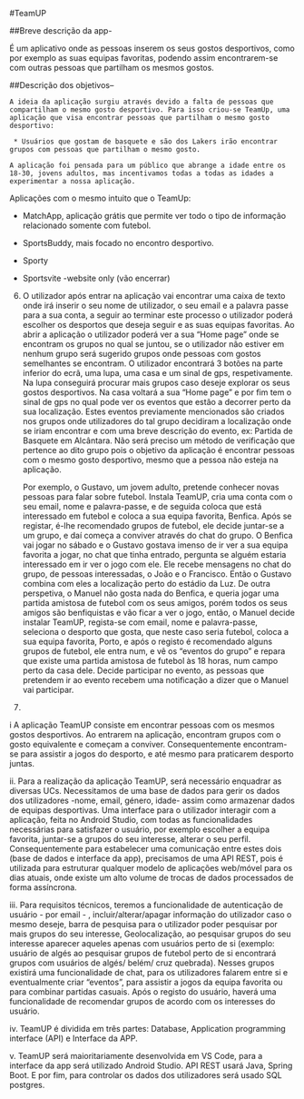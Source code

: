 #TeamUP 


##Breve descrição da app-

É um aplicativo onde as pessoas inserem os seus gostos desportivos, como por exemplo as suas equipas favoritas, podendo assim encontrarem-se com outras pessoas que partilham os mesmos gostos. 

##Descrição dos objetivos–

	A ideia da aplicação surgiu através devido a falta de pessoas que compartilham o mesmo gosto desportivo. Para isso criou-se TeamUp, uma aplicação que visa encontrar pessoas que partilham o mesmo gosto desportivo: 

	 * Usuários que gostam de basquete e são dos Lakers irão encontrar grupos com pessoas que partilham o mesmo gosto.

	A aplicação foi pensada para um público que abrange a idade entre os 18-30, jovens adultos, mas incentivamos todas a todas as idades a experimentar a nossa aplicação.

Aplicações com o mesmo intuito que o TeamUp:

 * MatchApp, aplicação grátis que permite ver todo o tipo de informação relacionado somente com futebol.

 * SportsBuddy, mais focado no encontro desportivo.

 * Sporty

 * Sportsvite -website only (vão encerrar)




6.
	O utilizador após entrar na aplicação vai encontrar uma caixa de texto onde irá inserir o seu nome de utilizador, o seu email e a palavra passe para a sua conta, a seguir ao terminar este processo o utilizador poderá escolher os desportos que deseja seguir e as suas equipas favoritas. 
	Ao abrir a aplicação o utilizador poderá ver a sua “Home page” onde se encontram os grupos no qual se juntou, se o utilizador não estiver em nenhum grupo será sugerido grupos onde pessoas com gostos semelhantes se encontram.
	O utilizador encontrará 3 botões na parte inferior do ecrã, uma lupa, uma casa e um sinal de gps, respetivamente. Na lupa conseguirá procurar mais grupos caso deseje explorar os seus gostos desportivos. Na casa voltará a sua “Home page” e por fim tem o sinal de gps no qual pode ver os eventos que estão a decorrer perto da sua localização. 
	Estes eventos previamente mencionados são criados nos grupos onde utilizadores do tal grupo decidiram a localização onde se iriam encontrar e com uma breve descrição do evento, ex: Partida de Basquete em Alcântara. Não será preciso um método de verificação que pertence ao dito grupo pois o objetivo da aplicação é encontrar pessoas com o mesmo gosto desportivo, mesmo que a pessoa não esteja na aplicação.

	Por exemplo, o Gustavo, um jovem adulto, pretende conhecer novas pessoas para falar sobre futebol. Instala TeamUP, cria uma conta com o seu email, nome e palavra-passe, e de seguida coloca que está interessado em futebol e coloca a sua equipa favorita, Benfica. Após se registar, é-lhe recomendado grupos de futebol, ele decide juntar-se a um grupo, e daí começa a conviver através do chat do grupo. 
	O Benfica vai jogar no sábado e o Gustavo gostava imenso de ir ver a sua equipa favorita a jogar, no chat que tinha entrado, pergunta se alguém estaria interessado em ir ver o jogo com ele. Ele recebe mensagens no chat do grupo, de pessoas interessadas, o João e o Francisco. Então o Gustavo combina com eles a localização perto do estádio da Luz. 
	De outra perspetiva, o Manuel não gosta nada do Benfica, e queria jogar uma partida amistosa de futebol com os seus amigos, porém todos os seus amigos são benfiquistas e vão ficar a ver o jogo, então, o Manuel decide instalar TeamUP, regista-se com email, nome e palavra-passe, seleciona o desporto que gosta, que neste caso seria  futebol, coloca a sua equipa favorita, Porto, e após o registo é recomendado alguns grupos de futebol, ele entra num, e vê os “eventos do grupo” e repara que existe uma partida amistosa de futebol às 18 horas, num campo perto da casa dele. Decide participar no evento, as pessoas que pretendem ir ao evento recebem uma notificação a dizer que o Manuel vai participar.
 
7.
i
	A aplicação TeamUP consiste em encontrar pessoas com os mesmos gostos desportivos. Ao entrarem na aplicação, encontram grupos com o gosto equivalente e começam a conviver. Consequentemente encontram-se para assistir a jogos do desporto,  e até mesmo para praticarem desporto juntas. 

ii.
	Para a realização da aplicação TeamUP, será necessário enquadrar as diversas UCs. Necessitamos de uma base de dados para gerir os dados dos utilizadores -nome, email, género, idade- assim como armazenar dados de equipas desportivas. Uma interface para o utilizador interagir com a aplicação, feita no Android Studio, com todas as funcionalidades necessárias para satisfazer o usuário, por exemplo escolher a equipa favorita, juntar-se a grupos do seu interesse, alterar o seu perfil. Consequentemente para estabelecer uma comunicação entre estes dois (base de dados e interface da app), precisamos de uma API REST, pois é utilizada para estruturar qualquer modelo de aplicações web/móvel para os dias atuais, onde existe um alto volume de trocas de dados processados de forma assíncrona.




iii.
	Para requisitos técnicos, teremos a funcionalidade de autenticação de usuário - por email - , incluir/alterar/apagar informação do utilizador caso o mesmo deseje, barra de pesquisa para o utilizador poder pesquisar por mais grupos do seu interesse, Geolocalização, ao pesquisar grupos do seu interesse aparecer aqueles apenas com usuários perto de si (exemplo: usuário de algés ao pesquisar grupos de futebol perto de si encontrará grupos com usuários de algés/ belém/ cruz quebrada). Nesses grupos existirá uma funcionalidade de chat, para os utilizadores falarem entre si e eventualmente criar “eventos”, para assistir a jogos da equipa favorita ou para combinar partidas casuais. Após o registo do usuário, haverá uma funcionalidade de recomendar grupos de acordo com os interesses do usuário.

iv.
	TeamUP é dividida em três partes: Database, Application programming interface (API) e Interface da APP.

v.
	TeamUP será maioritariamente desenvolvida em VS Code, para a interface da app será utilizado Android Studio. API REST usará Java, Spring Boot. E por fim, para controlar os dados dos utilizadores será usado SQL postgres. 
